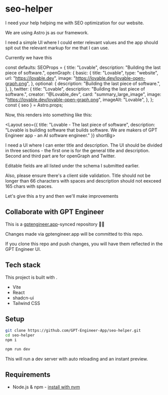 # seo-helper

I need your help helping me with SEO optimization for our website. 

We are using Astro js as our framework.

I need a simple UI where I could enter relevant values and the app should spit out the relevant markup for me that I can use.

Currently we have this

const defaults: SEOProps = {
  title: "Lovable",
  description: "Building the last piece of software.",
  openGraph: {
    basic: {
      title: "Lovable",
      type: "website",
      url: "https://lovable.dev",
      image: "https://lovable.dev/lovable-open-graph.png",
    },
    optional: {
      description: "Building the last piece of software.",
    },
  },
  twitter: {
    title: "Lovable",
    description: "Building the last piece of software.",
    creator: "@Lovable_dev",
    card: "summary_large_image",
    image: "https://lovable.dev/lovable-open-graph.png",
    imageAlt: "Lovable",
  },
};
const { seo } = Astro.props;

Now, this renders into something like this:

<Layout seo={{ title: "Lovable - The last piece of software", description: "Lovable is building software that builds software. We are makers of GPT Engineer app - an AI software engineer." }} shortBg>

I need a UI where I can enter title and description. The UI should be divided in three sections - the first one is for the general title and description. Second and third part are for openGraph and Twitter.

Editable fields are all listed under the schema I submitted earlier.

Also, please ensure there's a client side validation. Title should not be longer than 66 characters with spaces and description should not eexceed 165 chars with spaces.

Let's give this a try and then we'll make improvements

## Collaborate with GPT Engineer

This is a [gptengineer.app](https://gptengineer.app)-synced repository 🌟🤖

Changes made via gptengineer.app will be committed to this repo.

If you clone this repo and push changes, you will have them reflected in the GPT Engineer UI.

## Tech stack

This project is built with .

- Vite
- React
- shadcn-ui
- Tailwind CSS

## Setup

```sh
git clone https://github.com/GPT-Engineer-App/seo-helper.git
cd seo-helper
npm i
```

```sh
npm run dev
```

This will run a dev server with auto reloading and an instant preview.

## Requirements

- Node.js & npm - [install with nvm](https://github.com/nvm-sh/nvm#installing-and-updating)
